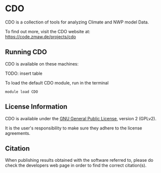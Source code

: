 # CDO

CDO is a collection of tools for analyzing Climate and NWP model Data.

To find out more, visit the CDO website at: https://code.zmaw.de/projects/cdo

## Running CDO

CDO is available on these machines:

TODO: insert table

To load the default CDO module, run in the terminal

    module load CDO

## License Information

CDO is available under the [GNU General Public License](https://www.gnu.org/licenses/old-licenses/gpl-2.0.html), version 2 (GPLv2).

It is the user's responsibility to make sure they adhere to the license agreements.

## Citation

When publishing results obtained with the software referred to, please do check the developers web page in order to find the correct citation(s).
